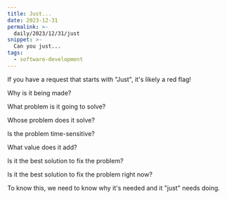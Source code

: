 ```yaml
---
title: Just...
date: 2023-12-31
permalink: >-
  daily/2023/12/31/just
snippet: >-
  Can you just...
tags:
  - software-development
---
```


If you have a request that starts with "Just", it's likely a red flag!

Why is it being made?

What problem is it going to solve?

Whose problem does it solve?

Is the problem time-sensitive?

What value does it add?

Is it the best solution to fix the problem?

Is it the best solution to fix the problem right now?

To know this, we need to know why it's needed and it "just" needs doing.
